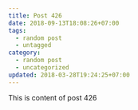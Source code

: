 ```yaml
---
title: Post 426
date: 2018-09-13T18:08:26+07:00
tags:
  - random post
  - untagged
category:
  - random post
  - uncategorized
updated: 2018-03-28T19:24:25+07:00
---
```

This is content of post 426